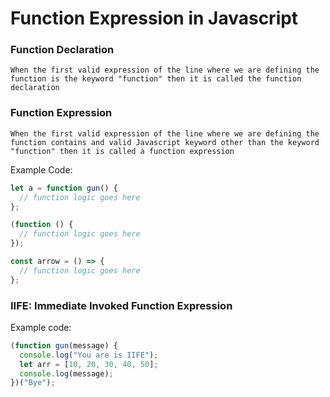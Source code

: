 # Function Expression in Javascript

### Function Declaration

`When the first valid expression of the line where we are defining the function is the keyword "function" then it is called the function declaration`

### Function Expression

`When the first valid expression of the line where we are defining the function contains and valid Javascript keyword other than the keyword "function" then it is called a function expression`

Example Code:

```javascript
let a = function gun() {
  // function logic goes here
};

(function () {
  // function logic goes here
});

const arrow = () => {
  // function logic goes here
};
```

### IIFE: Immediate Invoked Function Expression

Example code:

```javascript
(function gun(message) {
  console.log("You are is IIFE");
  let arr = [10, 20, 30, 40, 50];
  console.log(message);
})("Bye");
```
